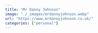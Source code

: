 ```yaml
---
title: "Mr Danny Johnson"
image: "./_images/mrdannyjohnson.webp"
url: "https://www.mrdannyjohnson.co.uk/"
categories: ["personal"]
---
```

